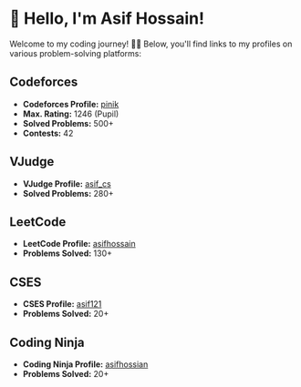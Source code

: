 # 👋 Hello, I'm Asif Hossain!

Welcome to my coding journey! 👨‍💻 Below, you'll find links to my profiles on various problem-solving platforms:

## Codeforces

- **Codeforces Profile:** [pinik](https://codeforces.com/profile/pinik)
- **Max. Rating:** 1246 (Pupil)
- **Solved Problems:** 500+
- **Contests:** 42

## VJudge

- **VJudge Profile:** [asif_cs](https://vjudge.net/user/asif_cs)
- **Solved Problems:** 280+

## LeetCode

- **LeetCode Profile:** [asifhossain](https://leetcode.com/asifhossain/)
- **Problems Solved:** 130+

## CSES

- **CSES Profile:** [asif121](https://cses.fi/user/118648)
- **Problems Solved:** 20+
## Coding Ninja

- **Coding Ninja Profile:** [asifhossian](https://www.codingninjas.com/studio/profile/asifhossain)
- **Problems Solved:** 20+

